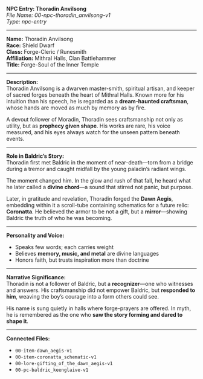 **NPC Entry: Thoradin Anvilsong**  
*File Name: 00-npc-thoradin_anvilsong-v1*  
*Type: npc-entry*

---

**Name:** Thoradin Anvilsong  
**Race:** Shield Dwarf  
**Class:** Forge-Cleric / Runesmith  
**Affiliation:** Mithral Halls, Clan Battlehammer  
**Title:** Forge-Soul of the Inner Temple

---

**Description:**  
Thoradin Anvilsong is a dwarven master-smith, spiritual artisan, and keeper of sacred forges beneath the heart of Mithral Halls. Known more for his intuition than his speech, he is regarded as a **dream-haunted craftsman**, whose hands are moved as much by memory as by fire.

A devout follower of Moradin, Thoradin sees craftsmanship not only as utility, but as **prophecy given shape**. His works are rare, his voice measured, and his eyes always watch for the unseen pattern beneath events.

---

**Role in Baldric’s Story:**  
Thoradin first met Baldric in the moment of near-death—torn from a bridge during a tremor and caught midfall by the young paladin’s radiant wings.

The moment changed him. In the glow and rush of that fall, he heard what he later called a **divine chord**—a sound that stirred not panic, but purpose.

Later, in gratitude and revelation, Thoradin forged the **Dawn Aegis**, embedding within it a scroll-tube containing schematics for a future relic: **Coronatta**. He believed the armor to be not a gift, but a **mirror**—showing Baldric the truth of who he was becoming.

---

**Personality and Voice:**  
- Speaks few words; each carries weight  
- Believes **memory, music, and metal** are divine languages  
- Honors faith, but trusts inspiration more than doctrine

---

**Narrative Significance:**  
Thoradin is not a follower of Baldric, but a **recognizer**—one who witnesses and answers. His craftsmanship did not empower Baldric, but **responded to him**, weaving the boy’s courage into a form others could see.

His name is sung quietly in halls where forge-prayers are offered. In myth, he is remembered as the one who **saw the story forming and dared to shape it**.

---

**Connected Files:**  
- `00-item-dawn_aegis-v1`  
- `00-item-coronatta_schematic-v1`  
- `00-lore-gifting_of_the_dawn_aegis-v1`  
- `00-pc-baldric_keenglaive-v1`
